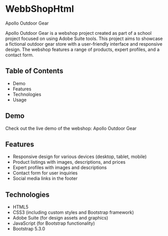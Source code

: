 # WebbShopHtml

Apollo Outdoor Gear

Apollo Outdoor Gear is a webshop project created as part of a school project focused on using Adobe Suite tools.
This project aims to showcase a fictional outdoor gear store with a user-friendly interface and responsive design.
The webshop features a range of products, expert profiles, and a contact form.

## Table of Contents

- Demo
- Features
- Technologies
- Usage

## Demo

Check out the live demo of the webshop: Apollo Outdoor Gear

## Features

- Responsive design for various devices (desktop, tablet, mobile)
- Product listings with images, descriptions, and prices
- Expert profiles with images and descriptions
- Contact form for user inquiries
- Social media links in the footer

## Technologies

- HTML5
- CSS3 (including custom styles and Bootstrap framework)
- Adobe Suite (for design assets and graphics)
- JavaScript (for Bootstrap functionality)
- Bootstrap 5.3.0
